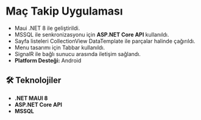 # Maç Takip Uygulaması

- Maui .NET 8 ile geliştirildi.
- MSSQL ile senkronizasyonu için **ASP.NET Core API** kullanıldı.
- Sayfa listeleri CollectionView DataTemplate ile parçalar halinde çağırıldı.
- Menu tasarımı için Tabbar kullanıldı.
- SignalR ile bağlı sunucu arasında iletişim sağlandı. 
- **Platform Desteği:** Android
  
## 🛠️ Teknolojiler
- **.NET MAUI 8**
- **ASP.NET Core API**
- **MSSQL**

